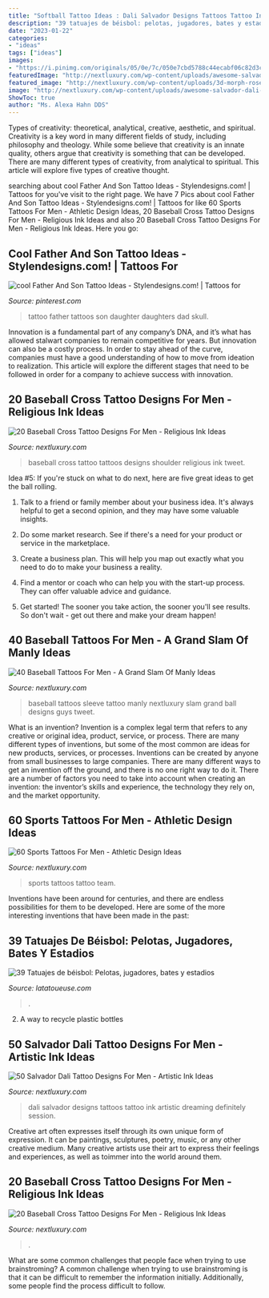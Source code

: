 ```yaml
---
title: "Softball Tattoo Ideas : Dali Salvador Designs Tattoos Tattoo Ink Artistic Dreaming Definitely Session"
description: "39 tatuajes de béisbol: pelotas, jugadores, bates y estadios"
date: "2023-01-22"
categories:
- "ideas"
tags: ["ideas"]
images:
- "https://i.pinimg.com/originals/05/0e/7c/050e7cbd5788c44ecabf06c82d3ce9e4.jpg"
featuredImage: "http://nextluxury.com/wp-content/uploads/awesome-salvador-dali-portrait-forearm-tattoos-for-men.jpg"
featured_image: "http://nextluxury.com/wp-content/uploads/3d-morph-rose-flower-baseball-sports-tattoo-ideas-on-guys.jpg"
image: "http://nextluxury.com/wp-content/uploads/awesome-salvador-dali-portrait-forearm-tattoos-for-men.jpg"
ShowToc: true
author: "Ms. Alexa Hahn DDS"
---
```



Types of creativity: theoretical, analytical, creative, aesthetic, and spiritual.
Creativity is a key word in many different fields of study, including philosophy and theology. While some believe that creativity is an innate quality, others argue that creativity is something that can be developed. There are many different types of creativity, from analytical to spiritual. This article will explore five types of creative thought.

	

		
searching about cool Father And Son Tattoo Ideas - Stylendesigns.com! | Tattoos for you've visit to the right page. We have 7 Pics about cool Father And Son Tattoo Ideas - Stylendesigns.com! | Tattoos for like 60 Sports Tattoos For Men - Athletic Design Ideas, 20 Baseball Cross Tattoo Designs For Men - Religious Ink Ideas and also 20 Baseball Cross Tattoo Designs For Men - Religious Ink Ideas. Here you go:
		
    
## Cool Father And Son Tattoo Ideas - Stylendesigns.com! | Tattoos For

<img loading=lazy src="https://i.pinimg.com/originals/05/0e/7c/050e7cbd5788c44ecabf06c82d3ce9e4.jpg" onerror="this.onerror=null;this.src='https://tse3.mm.bing.net/th?id=OIP.ggOI-34NDicWg1eueJgv1QHaKQ&amp;pid=15.1';" alt="cool Father And Son Tattoo Ideas - Stylendesigns.com! | Tattoos for">

_Source: pinterest.com_

>tattoo father tattoos son daughter daughters dad skull. 

	

Innovation is a fundamental part of any company’s DNA, and it’s what has allowed stalwart companies to remain competitive for years. But innovation can also be a costly process. In order to stay ahead of the curve, companies must have a good understanding of how to move from ideation to realization. This article will explore the different stages that need to be followed in order for a company to achieve success with innovation.

    
## 20 Baseball Cross Tattoo Designs For Men - Religious Ink Ideas

<img loading=lazy src="http://nextluxury.com/wp-content/uploads/masculine-male-baseball-cross-shoulder-tattoos.jpg" onerror="this.onerror=null;this.src='https://tse4.mm.bing.net/th?id=OIP.wlcCUgYGPSKZ8kNZOgRi3AHaLL&amp;pid=15.1';" alt="20 Baseball Cross Tattoo Designs For Men - Religious Ink Ideas">

_Source: nextluxury.com_

>baseball cross tattoo tattoos designs shoulder religious ink tweet. 

	

Idea #5:
If you're stuck on what to do next, here are five great ideas to get the ball rolling.
1. Talk to a friend or family member about your business idea. It's always helpful to get a second opinion, and they may have some valuable insights.

2. Do some market research. See if there's a need for your product or service in the marketplace.

3. Create a business plan. This will help you map out exactly what you need to do to make your business a reality.

4. Find a mentor or coach who can help you with the start-up process. They can offer valuable advice and guidance.

5. Get started! The sooner you take action, the sooner you'll see results. So don't wait - get out there and make your dream happen!

    
## 40 Baseball Tattoos For Men - A Grand Slam Of Manly Ideas

<img loading=lazy src="http://nextluxury.com/wp-content/uploads/guys-baseball-sleeve-tattoos-of-home-run.jpg" onerror="this.onerror=null;this.src='https://tse2.mm.bing.net/th?id=OIP.Q6JqoGXDSKrFngosfL2YVQHaJE&amp;pid=15.1';" alt="40 Baseball Tattoos For Men - A Grand Slam Of Manly Ideas">

_Source: nextluxury.com_

>baseball tattoos sleeve tattoo manly nextluxury slam grand ball designs guys tweet. 

	

What is an invention?
Invention is a complex legal term that refers to any creative or original idea, product, service, or process. There are many different types of inventions, but some of the most common are ideas for new products, services, or processes. Inventions can be created by anyone from small businesses to large companies. There are many different ways to get an invention off the ground, and there is no one right way to do it. There are a number of factors you need to take into account when creating an invention: the inventor’s skills and experience, the technology they rely on, and the market opportunity.

    
## 60 Sports Tattoos For Men - Athletic Design Ideas

<img loading=lazy src="http://nextluxury.com/wp-content/uploads/3d-morph-rose-flower-baseball-sports-tattoo-ideas-on-guys.jpg" onerror="this.onerror=null;this.src='https://tse1.mm.bing.net/th?id=OIP.RtieSiNso-GSDhp_5xsMDgHaHa&amp;pid=15.1';" alt="60 Sports Tattoos For Men - Athletic Design Ideas">

_Source: nextluxury.com_

>sports tattoos tattoo team. 

	

Inventions have been around for centuries, and there are endless possibilities for them to be developed. Here are some of the more interesting inventions that have been made in the past:

    
## 39 Tatuajes De Béisbol: Pelotas, Jugadores, Bates Y Estadios

<img loading=lazy src="https://latatoueuse.com/es/images/noviembre/tatuaje-beisbol-61.jpg" onerror="this.onerror=null;this.src='https://tse2.mm.bing.net/th?id=OIP.HrH9coG_jnMnMHqXHEWLBwHaJQ&amp;pid=15.1';" alt="39 Tatuajes de béisbol: Pelotas, jugadores, bates y estadios">

_Source: latatoueuse.com_

>. 

	

2. A way to recycle plastic bottles 

    
## 50 Salvador Dali Tattoo Designs For Men - Artistic Ink Ideas

<img loading=lazy src="http://nextluxury.com/wp-content/uploads/awesome-salvador-dali-portrait-forearm-tattoos-for-men.jpg" onerror="this.onerror=null;this.src='https://tse3.mm.bing.net/th?id=OIP.AzyhR3faaI8krXshFYKqZgHaHa&amp;pid=15.1';" alt="50 Salvador Dali Tattoo Designs For Men - Artistic Ink Ideas">

_Source: nextluxury.com_

>dali salvador designs tattoos tattoo ink artistic dreaming definitely session. 

	

Creative art often expresses itself through its own unique form of expression. It can be paintings, sculptures, poetry, music, or any other creative medium. Many creative artists use their art to express their feelings and experiences, as well as toimmer into the world around them.

    
## 20 Baseball Cross Tattoo Designs For Men - Religious Ink Ideas

<img loading=lazy src="https://nextluxury.com/wp-content/uploads/back-of-shoulder-male-baseball-cross-tattoo.jpg" onerror="this.onerror=null;this.src='https://tse1.mm.bing.net/th?id=OIP.ZdzUi5reQ75zis3c-tDngwHaJ6&amp;pid=15.1';" alt="20 Baseball Cross Tattoo Designs For Men - Religious Ink Ideas">

_Source: nextluxury.com_

>. 

	

What are some common challenges that people face when trying to use brainstroming?
A common challenge when trying to use brainstroming is that it can be difficult to remember the information initially. Additionally, some people find the process difficult to follow.

